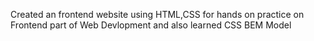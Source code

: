Created an frontend website using HTML,CSS for hands on practice on Frontend part of Web Devlopment and also learned CSS BEM Model 
